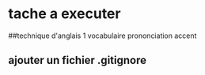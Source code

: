 # tache a executer
##technique d'anglais 1
vocabulaire
prononciation
accent
## ajouter un fichier .gitignore
